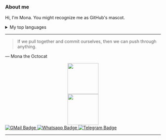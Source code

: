 ### About me

<!-- КОММЕНТАРИЙ -->

Hi, I'm Mona. You might recognize me as GitHub's mascot.

<details>
<summary>My top languages</summary>

| Rank | Languages |
|-----:|-----------|
|     1| Javascript|
|     2| Python    |
|     3| SQL       |

</details>

---
> If we pull together and commit ourselves, then we can push through anything.

— Mona the Octocat


<div id="header" align="center">
  <img src="https://media.giphy.com/media/M9gbBd9nbDrOTu1Mqx/giphy.gif" width="100"/>
</div>

<div id="header" align="center">
  <img src="https://media.giphy.com/media/xUOxfpCtFDThHQWyUo/giphy.gif" width="100"/>
</div>

<div id="badges">
  <a href="your-youtube-URL">
    <img src="https://img.shields.io/badge/GMail-yellow?style=for-the-badge&logo=GMail&logoColor=white" alt="GMail Badge"/>
  </a>
  <a href="your-twitter-URL">
    <img src="https://img.shields.io/badge/WhatsApp-tealgreen?style=for-the-badge&logo=WhatsApp&logoColor=white" alt="Whatsapp Badge"/>
  </a>
   <a href="your-linkedin-URL">
    <img src="https://img.shields.io/badge/Telegram-blue?style=for-the-badge&logo=Telegram&logoColor=white" alt="Telegram Badge"/>
  </a>
</div>

---

<div id="header" align="center">
<img src="https://komarev.com/ghpvc/?username=NatalyPo&style=flat-square&color=blue" alt=""/>


